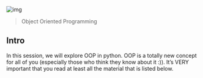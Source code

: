 ![img](https://assets.imaginablefutures.com/media/images/ALX_Logo.max-200x150.png)
> Object Oriented Programming 

## Intro 
In this session, we will explore OOP in python. OOP is a totally new concept for all of you (especially those who think they know about it :)). It’s VERY important that you read at least all the material that is listed below. 